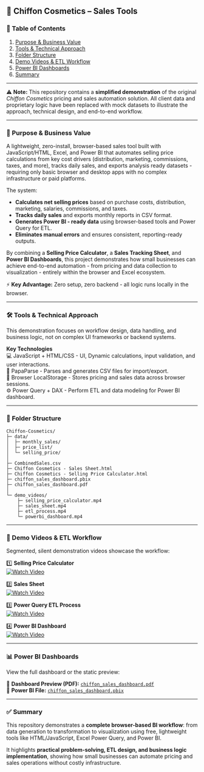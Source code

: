 ## 💄 Chiffon Cosmetics – Sales Tools

### 📑 Table of Contents
1. [Purpose & Business Value](#-purpose--business-value)
2. [Tools & Technical Approach](#-tools--technical-approach)
3. [Folder Structure](#-folder-structure)
4. [Demo Videos & ETL Workflow](#-demo-videos--etl-workflow)
5. [Power BI Dashboards](#-power-bi-dashboards)
6. [Summary](#-summary)

 ---
   
⚠️ **Note:** This repository contains a **simplified demonstration** of the original *Chiffon Cosmetics* pricing and sales automation solution.  All client data and proprietary logic have been replaced with mock datasets to illustrate the approach, technical design, and end-to-end workflow.

---

### 🎯 Purpose & Business Value
A lightweight, zero-install, browser-based sales tool built with JavaScript/HTML, Excel, and Power BI that automates selling price calculations from key cost drivers (distribution, marketing, commissions, taxes, and more), tracks daily sales, and exports analysis ready datasets - requiring only basic browser and desktop apps with no complex infrastructure or paid platforms.

The system:
- **Calculates net selling prices** based on purchase costs, distribution, marketing, salaries, commissions, and taxes.  
- **Tracks daily sales** and exports monthly reports in CSV format.  
- **Generates Power BI - ready data** using browser-based tools and Power Query for ETL.  
- **Eliminates manual errors** and ensures consistent, reporting-ready outputs.

By combining a **Selling Price Calculator**, a **Sales Tracking Sheet**, and **Power BI Dashboards**, this project demonstrates how small businesses can achieve end-to-end automation - from pricing and data collection to visualization - entirely within the browser and Excel ecosystem.

⚡ **Key Advantage:** Zero setup, zero backend - all logic runs locally in the browser.

---

### 🛠 Tools & Technical Approach
This demonstration focuses on workflow design, data handling, and business logic, not on complex UI frameworks or backend systems.

**Key Technologies**  
💻 JavaScript + HTML/CSS - UI, Dynamic calculations, input validation, and user interactions.  
📂 PapaParse - Parses and generates CSV files for import/export.  
💾 Browser LocalStorage - Stores pricing and sales data across browser sessions.  
⚙️ Power Query + DAX - Perform ETL and data modeling for Power BI dashboard.

---

### 📂 Folder Structure

```
Chiffon-Cosmetics/
├─ data/
│  ├─ monthly_sales/
│  ├─ price_list/
│  └─ selling_price/
│ 
├─ CombinedSales.csv
├─ Chiffon Cosmetics - Sales Sheet.html
├─ Chiffon Cosmetics - Selling Price Calculator.html
├─ chiffon_sales_dashboard.pbix
├─ chiffon_sales_dashboard.pdf
│ 
└─ demo_videos/
    ├─ selling_price_calculator.mp4
    ├─ sales_sheet.mp4
    ├─ etl_process.mp4
    └─ powerbi_dashboard.mp4
```

---

### 🎥 Demo Videos & ETL Workflow

Segmented, silent demonstration videos showcase the workflow:

1️⃣ **Selling Price Calculator**  
[![Watch Video](https://img.youtube.com/vi/zHF1Lw1Dl8w/0.jpg)](https://youtu.be/zHF1Lw1Dl8w)

2️⃣ **Sales Sheet**  
[![Watch Video](https://img.youtube.com/vi/Y9ff0mVrSl8/0.jpg)](https://youtu.be/Y9ff0mVrSl8)

3️⃣ **Power Query ETL Process**  
[![Watch Video](https://img.youtube.com/vi/rh_IQHHBO3s/0.jpg)](https://youtu.be/rh_IQHHBO3s)

4️⃣ **Power BI Dashboard**  
[![Watch Video](https://img.youtube.com/vi/Y720bvJNhAs/0.jpg)](https://youtu.be/Y720bvJNhAs)

---

### 📊 Power BI Dashboards

View the full dashboard or the static preview:

📄 **Dashboard Preview (PDF):** [`chiffon_sales_dashboard.pdf`](chiffon_sales_dashboard.pdf)  
💾 **Power BI File:** [`chiffon_sales_dashboard.pbix`](chiffon_sales_dashboard.pbix)

---

### ✅ Summary
This repository demonstrates a **complete browser-based BI workflow**: from data generation to transformation to visualization using free, lightweight tools like HTML/JavaScript, Excel Power Query, and Power BI.  

It highlights **practical problem-solving, ETL design, and business logic implementation**, showing how small businesses can automate pricing and sales operations without costly infrastructure.
